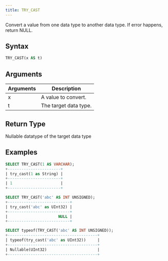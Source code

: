 ```yaml
---
title: TRY_CAST
---
```


Convert a value from one data type to another data type. If error happens, return NULL.

## Syntax

```sql
TRY_CAST(x AS t)
```

## Arguments

| Arguments   | Description |
| ----------- | ----------- |
| x | A value to convert. |
| t | The target data type. |

## Return Type

Nullable datatype of the target data type

## Examples

```sql
SELECT TRY_CAST(1 AS VARCHAR);
+-----------------------+
| try_cast(1 as String) |
+-----------------------+
| 1                     |
+-----------------------+

SELECT TRY_CAST('abc' AS INT UNSIGNED);
+---------------------------+
| try_cast('abc' as UInt32) |
+---------------------------+
|                      NULL |
+---------------------------+

SELECT typeof(TRY_CAST('abc' AS INT UNSIGNED));
+---------------------------------------+
| typeof(try_cast('abc' as UInt32))     |
+---------------------------------------+
| Nullable(UInt32)                      |
+---------------------------------------+
```
